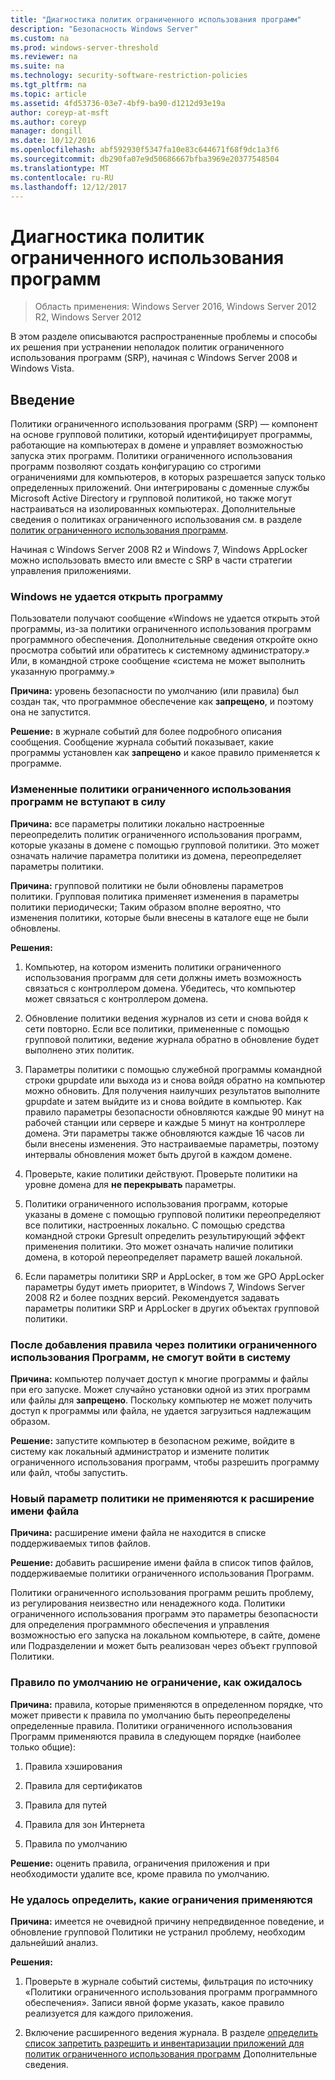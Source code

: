 ```yaml
---
title: "Диагностика политик ограниченного использования программ"
description: "Безопасность Windows Server"
ms.custom: na
ms.prod: windows-server-threshold
ms.reviewer: na
ms.suite: na
ms.technology: security-software-restriction-policies
ms.tgt_pltfrm: na
ms.topic: article
ms.assetid: 4fd53736-03e7-4bf9-ba90-d1212d93e19a
author: coreyp-at-msft
ms.author: coreyp
manager: dongill
ms.date: 10/12/2016
ms.openlocfilehash: abf592930f5347fa10e83c644671f68f9dc1a3f6
ms.sourcegitcommit: db290fa07e9d50686667bfba3969e20377548504
ms.translationtype: MT
ms.contentlocale: ru-RU
ms.lasthandoff: 12/12/2017
---
```

# <a name="troubleshoot-software-restriction-policies"></a>Диагностика политик ограниченного использования программ

>Область применения: Windows Server 2016, Windows Server 2012 R2, Windows Server 2012

В этом разделе описываются распространенные проблемы и способы их решения при устранении неполадок политик ограниченного использования программ (SRP), начиная с Windows Server 2008 и Windows Vista.

## <a name="introduction"></a>Введение
Политики ограниченного использования программ (SRP) — компонент на основе групповой политики, который идентифицирует программы, работающие на компьютерах в домене и управляет возможностью запуска этих программ. Политики ограниченного использования программ позволяют создать конфигурацию со строгими ограничениями для компьютеров, в которых разрешается запуск только определенных приложений. Они интегрированы с доменные службы Microsoft Active Directory и групповой политикой, но также могут настраиваться на изолированных компьютерах. Дополнительные сведения о политиках ограниченного использования см. в разделе [политик ограниченного использования программ](software-restriction-policies.md).

Начиная с Windows Server 2008 R2 и Windows 7, Windows AppLocker можно использовать вместо или вместе с SRP в части стратегии управления приложениями.

### <a name="windows-cannot-open-a-program"></a>Windows не удается открыть программу
Пользователи получают сообщение «Windows не удается открыть этой программы, из-за политики ограниченного использования программ программного обеспечения. Дополнительные сведения откройте окно просмотра событий или обратитесь к системному администратору.» Или, в командной строке сообщение «система не может выполнить указанную программу.»

**Причина:** уровень безопасности по умолчанию (или правила) был создан так, что программное обеспечение как **запрещено**, и поэтому она не запустится.

**Решение:** в журнале событий для более подробного описания сообщения. Сообщение журнала событий показывает, какие программы установлен как **запрещено** и какое правило применяется к программе.

### <a name="modified-software-restriction-policies-are-not-taking-effect"></a>Измененные политики ограниченного использования программ не вступают в силу
**Причина:** все параметры политики локально настроенные переопределить политик ограниченного использования программ, которые указаны в домене с помощью групповой политики. Это может означать наличие параметра политики из домена, переопределяет параметры политики.

**Причина:** групповой политики не были обновлены параметров политики. Групповая политика применяет изменения в параметры политики периодически; Таким образом вполне вероятно, что изменения политики, которые были внесены в каталоге еще не были обновлены.

**Решения:**

1.  Компьютер, на котором изменить политики ограниченного использования программ для сети должны иметь возможность связаться с контроллером домена. Убедитесь, что компьютер может связаться с контроллером домена.

2.  Обновление политики ведения журналов из сети и снова войдя к сети повторно. Если все политики, примененные с помощью групповой политики, ведение журнала обратно в обновление будет выполнено этих политик.

3.  Параметры политики с помощью служебной программы командной строки gpupdate или выхода из и снова войдя обратно на компьютер можно обновить. Для получения наилучших результатов выполните gpupdate и затем выйдите из и снова войдите в компьютер. Как правило параметры безопасности обновляются каждые 90 минут на рабочей станции или сервере и каждые 5 минут на контроллере домена. Эти параметры также обновляются каждые 16 часов ли были внесены изменения. Это настраиваемые параметры, поэтому интервалы обновления может быть другой в каждом домене.

4.  Проверьте, какие политики действуют. Проверьте политики на уровне домена для **не перекрывать** параметры.

5.  Политики ограниченного использования программ, которые указаны в домене с помощью групповой политики переопределяют все политики, настроенных локально. С помощью средства командной строки Gpresult определить результирующий эффект применения политики. Это может означать наличие политики домена, в которой переопределяет параметр вашей локальной.

6.  Если параметры политики SRP и AppLocker, в том же GPO AppLocker параметры будут иметь приоритет, в Windows 7, Windows Server 2008 R2 и более поздних версий. Рекомендуется задавать параметры политики SRP и AppLocker в других объектах групповой политики.

### <a name="after-adding-a-rule-through-srp-you-cannot-log-on-to-your-computer"></a>После добавления правила через политики ограниченного использования Программ, не смогут войти в систему
**Причина:** компьютер получает доступ к многие программы и файлы при его запуске. Может случайно установки одной из этих программ или файлы для **запрещено**. Поскольку компьютер не может получить доступ к программы или файла, не удается загрузиться надлежащим образом.

**Решение:** запустите компьютер в безопасном режиме, войдите в систему как локальный администратор и измените политик ограниченного использования программ, чтобы разрешить программу или файл, чтобы запустить.

### <a name="a-new-policy-setting-is-not-applying-to-a-specific-file-name-extension"></a>Новый параметр политики не применяются к расширение имени файла
**Причина:** расширение имени файла не находится в списке поддерживаемых типов файлов.

**Решение:** добавить расширение имени файла в список типов файлов, поддерживаемые политики ограниченного использования Программ.

Политики ограниченного использования программ решить проблему, из регулирования неизвестно или ненадежного кода. Политики ограниченного использования программ это параметры безопасности для определения программного обеспечения и управления возможностью его запуска на локальном компьютере, в сайте, домене или Подразделении и может быть реализован через объект групповой Политики.

### <a name="a-default-rule-is-not-restricting-as-expected"></a>Правило по умолчанию не ограничение, как ожидалось
**Причина:** правила, которые применяются в определенном порядке, что может привести к правила по умолчанию быть переопределены определенные правила. Политики ограниченного использования Программ применяются правила в следующем порядке (наиболее только общие):

1.  Правила хэширования

2.  Правила для сертификатов

3.  Правила для путей

4.  Правила для зон Интернета

5.  Правила по умолчанию

**Решение:** оценить правила, ограничения приложения и при необходимости удалите все, кроме правила по умолчанию.

### <a name="unable-to-discover-which-restrictions-are-applied"></a>Не удалось определить, какие ограничения применяются
**Причина:** имеется не очевидной причину непредвиденное поведение, и обновление групповой Политики не устранил проблему, необходим дальнейший анализ.

**Решения:**

1.  Проверьте в журнале событий системы, фильтрация по источнику «Политики ограниченного использования программ программного обеспечения». Записи явной форме указать, какое правило реализуется для каждого приложения.

2.  Включение расширенного ведения журнала. В разделе [определить список запретить разрешить и инвентаризации приложений для политик ограниченного использования программ](software-restriction-policies.md) Дополнительные сведения.


